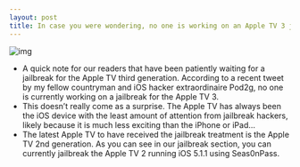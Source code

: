 ```yaml
---
layout: post
title: In case you were wondering, no one is working on an Apple TV 3 jailbreak
---
```

![img](http://media.idownloadblog.com/wp-content/uploads/2012/08/Screen-Shot-2012-08-09-at-8.56.27-AM.png)
* A quick note for our readers that have been patiently waiting for a jailbreak for the Apple TV third generation. According to a recent tweet by my fellow countryman and iOS hacker extraordinaire Pod2g, no one is currently working on a jailbreak for the Apple TV 3.
* This doesn’t really come as a surprise. The Apple TV has always been the iOS device with the least amount of attention from jailbreak hackers, likely because it is much less exciting than the iPhone or iPad…
* The latest Apple TV to have received the jailbreak treatment is the Apple TV 2nd generation. As you can see in our jailbreak section, you can currently jailbreak the Apple TV 2 running iOS 5.1.1 using Seas0nPass.

